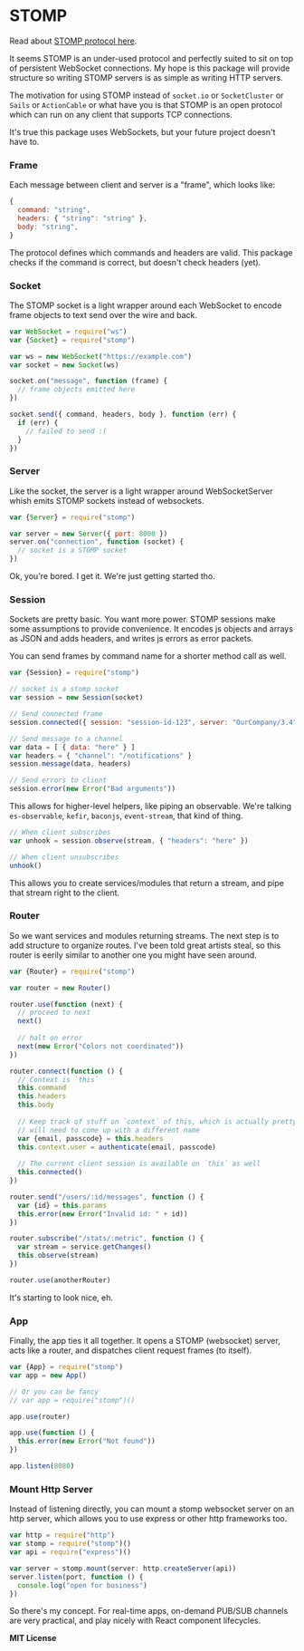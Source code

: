 # STOMP

Read about [STOMP protocol here](https://stomp.github.io/index.html). 

It seems STOMP is an under-used protocol and perfectly suited to sit on top of persistent WebSocket connections. My hope is this package will provide structure so writing STOMP servers is as simple as writing HTTP servers. 

The motivation for using STOMP instead of `socket.io` or `SocketCluster` or `Sails` or `ActionCable` or what have you is that STOMP is an open protocol which can run on any client that supports TCP connections. 

It's true this package uses WebSockets, but your future project doesn't have to. 

### Frame

Each message between client and server is a "frame", which looks like:

```js
{
  command: "string",
  headers: { "string": "string" },
  body: "string",
}
```

The protocol defines which commands and headers are valid. This package checks if the command is correct, but doesn't check headers (yet). 

### Socket

The STOMP socket is a light wrapper around each WebSocket to encode frame objects to text send over the wire and back. 

```js
var WebSocket = require("ws")
var {Socket} = require("stomp")

var ws = new WebSocket("https://example.com")
var socket = new Socket(ws)

socket.on("message", function (frame) {
  // frame objects emitted here
})

socket.send({ command, headers, body }, function (err) {
  if (err) {
    // failed to send :(
  }
})
```

### Server

Like the socket, the server is a light wrapper around WebSocketServer whish emits STOMP sockets instead of websockets. 

```js
var {Server} = require("stomp")

var server = new Server({ port: 8000 })
server.on("connection", function (socket) {
  // socket is a STOMP socket
})
```

Ok, you're bored. I get it. We're just getting started tho.

### Session

Sockets are pretty basic. You want more power. STOMP sessions make some assumptions to provide convenience. It encodes js objects and arrays as JSON and adds headers, and writes js errors as error packets. 

You can send frames by command name for a shorter method call as well. 

```js
var {Session} = require("stomp")

// socket is a stomp socket
var session = new Session(socket)

// Send connected frame
session.connected({ session: "session-id-123", server: "OurCompany/3.4" })

// Send message to a channel
var data = [ { data: "here" } ]
var headers = { "channel": "/notifications" }
session.message(data, headers)

// Send errors to client
session.error(new Error("Bad arguments"))
```

This allows for higher-level helpers, like piping an observable. We're talking `es-observable`, `kefir`, `baconjs`, `event-stream`, that kind of thing. 

```js
// When client subscribes
var unhook = session.observe(stream, { "headers": "here" })

// When client unsubscribes
unhook()
```

This allows you to create services/modules that return a stream, and pipe that stream right to the client. 

### Router

So we want services and modules returning streams. The next step is to add structure to organize routes. I've been told great artists steal, so this router is eerily similar to another one you might have seen around. 

```js
var {Router} = require("stomp")

var router = new Router()

router.use(function (next) {
  // proceed to next
  next()
  
  // halt on error
  next(new Error("Colors not coordinated"))
})

router.connect(function () {
  // Context is `this`
  this.command
  this.headers
  this.body
  
  // Keep track of stuff on `context` of this, which is actually pretty confusing
  // will need to come up with a different name
  var {email, passcode} = this.headers  
  this.context.user = authenticate(email, passcode)
  
  // The current client session is available on `this` as well
  this.connected()
})

router.send("/users/:id/messages", function () {
  var {id} = this.params
  this.error(new Error("Invalid id: " + id))
})

router.subscribe("/stats/:metric", function () {
  var stream = service.getChanges()
  this.observe(stream)
})

router.use(anotherRouter)
```

It's starting to look nice, eh.

### App

Finally, the app ties it all together. It opens a STOMP (websocket) server, acts like a router, and dispatches client request frames (to itself). 

```js
var {App} = require("stomp")
var app = new App()

// Or you can be fancy
// var app = require("stomp")()

app.use(router)

app.use(function () {
  this.error(new Error("Not found"))
})

app.listen(8080)
```

### Mount Http Server

Instead of listening directly, you can mount a stomp websocket server on an http server, which allows you to use express or other http frameworks too. 

```js
var http = require("http")
var stomp = require("stomp")()
var api = require("express")()

var server = stomp.mount(server: http.createServer(api))
server.listen(port, function () {
  console.log("open for business")
})
```

So there's my concept. For real-time apps, on-demand PUB/SUB channels are very practical, and play nicely with React component lifecycles.

**MIT License**
